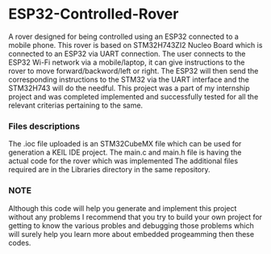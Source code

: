 # ESP32-Controlled-Rover
A rover designed for being controlled using an ESP32 connected to a mobile phone. 
This rover is based on STM32H743ZI2 Nucleo Board which is connected to an ESP32 via UART connection. The user connects to the ESP32 Wi-Fi network via
a mobile/laptop, it can give instructions to the rover to move forward/backword/left or right. The ESP32 will then send the corresponding
instructions to the STM32 via the UART interface and the STM32H743 will do the needful.
This project was a part of my internship project and was completed implemented and successfully tested for all the relevant criterias 
pertaining to the same.

### Files descriptions 
The .ioc file uploaded is an STM32CubeMX file which can be used for generation a KEIL IDE project.
The main.c and main.h file is having the actual code for the rover which was implemented
The additional files required are in the Libraries directory in the same repository.

### NOTE
Although this code will help you generate and implement this project without any problems I recommend that you try to build your 
own project for getting to know the various probles and debugging those problems which will surely help you learn more about embedded progeamming then these codes. 
